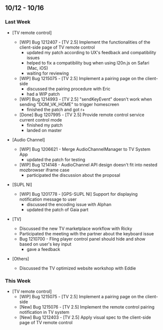 ## 10/12 - 10/16 ##

### Last Week ###

* [TV remote control]
    - [WIP] Bug 1212407 - [TV 2.5] Implement the functionalities of the client-side page of TV remote control
        - updated my patch according to UX's feedback and compatibility issues
        - helped to fix a compatibility bug when using l20n.js on Safari (Mac, iOS)
        - waiting for reviewing
    - [WIP] Bug 1215075 - [TV 2.5] Implement a pairing page on the client-side
        - discussed the pairing procedure with Eric
        - had a WIP patch
    - [WIP] Bug 1214993 - [TV 2.5] "sendKeyEvent" doesn't work when sending "DOM_VK_HOME" to trigger homescreen
        - finished the patch and got r+
    - [Done] Bug 1207995 - [TV 2.5] Provide remote control service current control mode
        - finished my patch
        - landed on master

* [Audio Channel]
    - [WIP] Bug 1206621 - Merge AudioChannelManager to TV System App
        - updated the patch for testing
    - [WIP] Bug 1214148 - AudioChannel API design doesn't fit into nested mozbrowser iframe case
        - participated the discussion about the proposal

* [SUPL NI]
    - [WIP] Bug 1201778 - [GPS-SUPL NI] Support for displaying notification message to user
        - discussed the encoding issue with Alphan
        - updated the patch of Gaia part

* [TV]
    - Discussed the new TV marketplace workflow with Ricky
    - Participated the meeting with the partner about the keyboard issue
    - Bug 1210700 - Fling player control panel should hide and show based on user's key input
        - gave a feedback

* [Others]
    - Discussed the TV optimized website workshop with Eddie

### This Week ###

* [TV remote control]
    - [WIP] Bug 1215075 - [TV 2.5] Implement a pairing page on the client-side
    - [New] Bug 1215076 - [TV 2.5] Implement the remote control pairing notification in TV system
    - [New] Bug 1212403 - [TV 2.5] Apply visual spec to the client-side page of TV remote control
